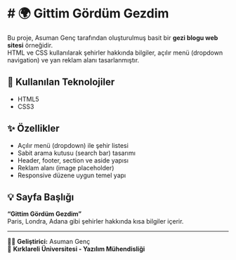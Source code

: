 # # 🌍 Gittim Gördüm Gezdim

Bu proje, Asuman Genç tarafından oluşturulmuş basit bir **gezi blogu web sitesi** örneğidir.  
HTML ve CSS kullanılarak şehirler hakkında bilgiler, açılır menü (dropdown navigation) ve yan reklam alanı tasarlanmıştır.

## 🧩 Kullanılan Teknolojiler
- HTML5  
- CSS3  

## ✨ Özellikler
- Açılır menü (dropdown) ile şehir listesi  
- Sabit arama kutusu (search bar) tasarımı  
- Header, footer, section ve aside yapısı  
- Reklam alanı (image placeholder)  
- Responsive düzene uygun temel yapı  

## 💡 Sayfa Başlığı
**“Gittim Gördüm Gezdim”**  
Paris, Londra, Adana gibi şehirler hakkında kısa bilgiler içerir.

---

🧑‍💻 **Geliştirici:** Asuman Genç  
🏫 **Kırklareli Üniversitesi - Yazılım Mühendisliği**
